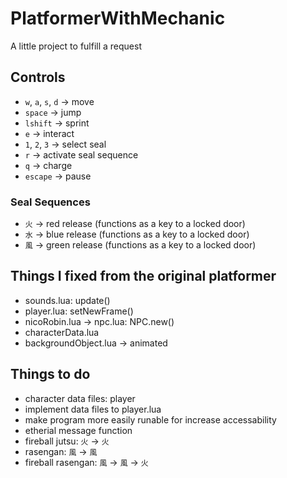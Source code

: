 # PlatformerWithMechanic
A little project to fulfill a request

## Controls
* ```w```, ```a```, ```s```, ```d``` -> move
* ```space``` -> jump
* ```lshift``` -> sprint
* ```e``` -> interact
* ```1```, ```2```, ```3``` -> select seal
* ```r``` -> activate seal sequence
* ```q``` -> charge
* ```escape``` -> pause

### Seal Sequences
* ```火``` -> red release (functions as a key to a locked door)
* ```水``` -> blue release (functions as a key to a locked door)
* ```風``` -> green release (functions as a key to a locked door)

## Things I fixed from the original platformer
* sounds.lua: update()
* player.lua: setNewFrame()
* nicoRobin.lua -> npc.lua: NPC.new()
* characterData.lua
* backgroundObject.lua -> animated

## Things to do
* character data files: player
* implement data files to player.lua
* make program more easily runable for increase accessability
* etherial message function
* fireball jutsu: ```火``` -> ```火```
* rasengan: ```風``` -> ```風```
* fireball rasengan: ```風``` -> ```風``` -> ```火```

